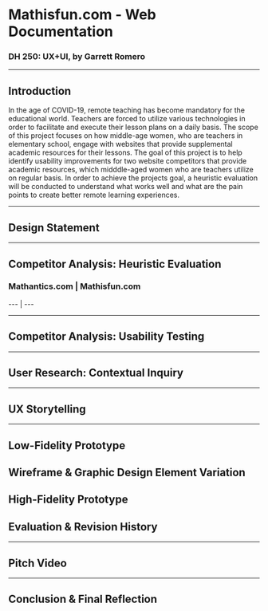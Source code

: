 # Mathisfun.com - Web Documentation
### DH 250: UX+UI, by Garrett Romero

----
## Introduction
In the age of COVID-19, remote teaching has become mandatory for the educational world. Teachers are forced to utilize various technologies in order to facilitate and execute their lesson plans on a daily basis. The scope of this project focuses on how middle-age women, who are teachers in elementary school, engage with websites that provide supplemental academic resources for their lessons. The goal of this project is to help identify usability improvements for two website competitors that provide academic resources, which midddle-aged women who are teachers utilize on regular basis. In order to achieve the projects goal, a heuristic evaluation will be conducted to understand what works well and what are the pain points to create better remote learning experiences.

----
## Design Statement

----
## Competitor Analysis: Heuristic Evaluation

### Mathantics.com | Mathisfun.com
--- | ---


----
## Competitor Analysis: Usability Testing

----
## User Research: Contextual Inquiry

----
## UX Storytelling

----
## Low-Fidelity Prototype


## Wireframe & Graphic Design Element Variation


## High-Fidelity Prototype


## Evaluation & Revision History

----
## Pitch Video

----
## Conclusion & Final Reflection


